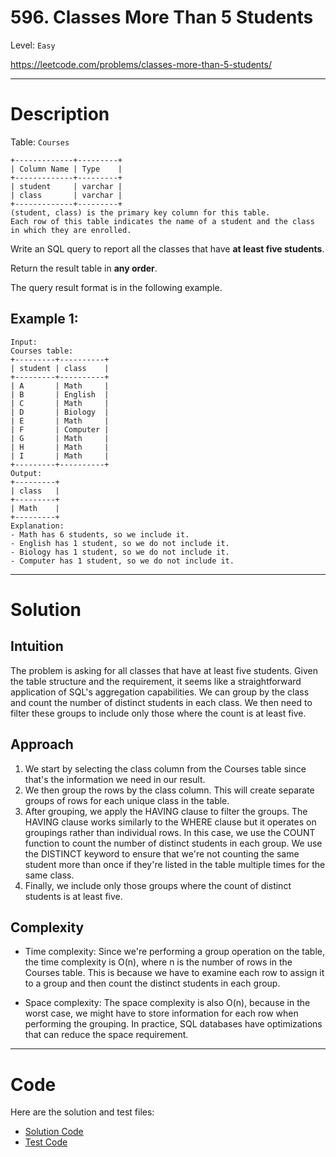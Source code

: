 # 596. Classes More Than 5 Students

Level: `Easy`

https://leetcode.com/problems/classes-more-than-5-students/

---

# Description

Table: `Courses`

    +-------------+---------+
    | Column Name | Type    |
    +-------------+---------+
    | student     | varchar |
    | class       | varchar |
    +-------------+---------+
    (student, class) is the primary key column for this table.
    Each row of this table indicates the name of a student and the class in which they are enrolled.

Write an SQL query to report all the classes that have **at least five students**.

Return the result table in **any order**.

The query result format is in the following example.

## Example 1:

    Input:
    Courses table:
    +---------+----------+
    | student | class    |
    +---------+----------+
    | A       | Math     |
    | B       | English  |
    | C       | Math     |
    | D       | Biology  |
    | E       | Math     |
    | F       | Computer |
    | G       | Math     |
    | H       | Math     |
    | I       | Math     |
    +---------+----------+
    Output:
    +---------+
    | class   |
    +---------+
    | Math    |
    +---------+
    Explanation:
    - Math has 6 students, so we include it.
    - English has 1 student, so we do not include it.
    - Biology has 1 student, so we do not include it.
    - Computer has 1 student, so we do not include it.

---

# Solution

## Intuition

The problem is asking for all classes that have at least five students. Given the table structure and the requirement,
it seems like a straightforward application of SQL's aggregation capabilities. We can group by the class and count the
number of distinct students in each class. We then need to filter these groups to include only those where the count is
at least five.

## Approach

1. We start by selecting the class column from the Courses table since that's the information we need in our result.
2. We then group the rows by the class column. This will create separate groups of rows for each unique class in the
   table.
3. After grouping, we apply the HAVING clause to filter the groups. The HAVING clause works similarly to the WHERE
   clause but it operates on groupings rather than individual rows. In this case, we use the COUNT function to count the
   number of distinct students in each group. We use the DISTINCT keyword to ensure that we're not counting the same
   student more than once if they're listed in the table multiple times for the same class.
4. Finally, we include only those groups where the count of distinct students is at least five.

## Complexity

- Time complexity:
  Since we're performing a group operation on the table, the time complexity is O(n), where n is the number of rows in
  the Courses table. This is because we have to examine each row to assign it to a group and then count the distinct
  students in each group.

- Space complexity:
  The space complexity is also O(n), because in the worst case, we might have to store information for each row when
  performing the grouping. In practice, SQL databases have optimizations that can reduce the space requirement.

---

# Code

Here are the solution and test files:

- [Solution Code](./solution.sql)
- [Test Code](./solution_test.go)